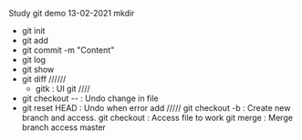 Study git demo 13-02-2021
mkdir

- git init
- git add
- git commit -m "Content"
- git log
- git show
- git diff
  //////
  - gitk : UI git
    ////
- git checkout -- <file> : Undo change in file
- git reset HEAD <file> : Undo when error add
  /////
  git checkout -b <branch> : Create new branch and access.
  git checkout <branch> : Access file to work
  git merge : Merge branch access master

